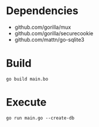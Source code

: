 # Dependencies

* github.com/gorilla/mux
* github.com/gorilla/securecookie
* github.com/mattn/go-sqlite3


# Build
```
go build main.bo
```

# Execute
```
go run main.go --create-db
```
